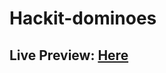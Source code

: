 # Hackit-dominoes

## Live Preview: [Here](https://htmlpreview.github.io/?https://github.com/kraack-tech/Hackit-dominoes/blob/main/index.html)